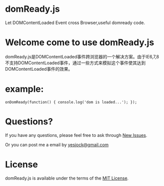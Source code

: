 domReady.js
===========

Let DOMContentLoaded Event cross Browser,useful domready code.

# Welcome come to use domReady.js

domReady.js是DOMContentLoaded事件跨浏览器的一个解决方案。由于IE6,7,8不支持DOMContentLoaded事件，通过一些方式来模拟这个事件使其达到DOMContentLoaded事件的效果。

# example:

`onDomReady(function() {
      console.log('dom is loaded...');
});`

# Questions?
If you have any questions, please feel free to ask through [New Issues](https://github.com/jockchou/domReady.js/issues/new).

Or you can post me a email by yesjock@gmail.com


# License
domReady.js is available under the terms of the [MIT License](https://github.com/jockchou/domReady.js/blob/master/LICENSE).
